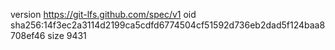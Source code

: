 version https://git-lfs.github.com/spec/v1
oid sha256:14f3ec2a3114d2199ca5cdfd6774504cf51592d736eb2dad5f124baa8708ef46
size 9431
